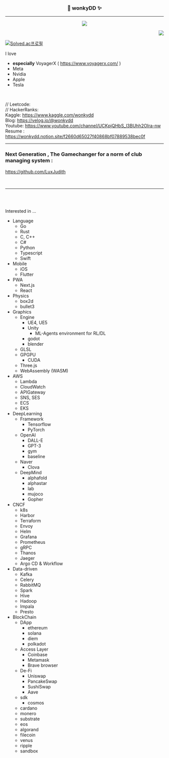 

<div align="center">
  

  
  ### 🍰 wonkyDD ✨ 
  
  ---
  <!-- <a href="https://www.hanyang.ac.kr/"><img src="https://img.shields.io/badge/Hanyang Univ-004c86?style=flat-square&logo=Twitter&logoColor=white"/></a> -->
  <a href="https://velog.io/@wonkydd"><img src="https://img.shields.io/badge/wonkydd-3DDC84?style=flat-square&logo=Velog&logoColor=white"/></a>
  <!-- <a href="https://solved.ac/bekpshsc01"><img src="http://mazassumnida.wtf/api/mini/generate_badge?boj=bekpshsc01"/></a> -->


  <img align="right" src="https://github-readme-stats.vercel.app/api/top-langs/?username=wonkyDD&theme=dracula&exclude_repo=Computer-Science-Engineering&layout=compact&langs_count=10"/>
  <br>
 
</div>


[![Solved.ac프로필](http://mazassumnida.wtf/api/v2/generate_badge?boj=bekpshsc01)](https://solved.ac/bekpshsc01)
<!-- <div style="color: yellow"> asdf </div>-->


I love 
- **especially** VoyagerX ( https://www.voyagerx.com/ )  
- Meta  
- Nvidia  
- Apple   
- Tesla

<br>


// Leetcode:      
// HackerRanks:    
Kaggle: https://www.kaggle.com/wonkydd     
Blog: https://velog.io/@wonkydd  
Youtube: https://www.youtube.com/channel/UCKpjQHbS_l3BUhh2OIra-nw  
Resume : https://wonkydd.notion.site/f2660d65027f40868bf07889538bec0f

---


### Next Generation , The Gamechanger for a norm of club managing system :   
https://github.com/LuxJudith

<br>

---
<br>




<br>


Interested in ...


- Language
  - Go
  - Rust
  - C, C++
  - C#
  - Python
  - Typescript
  - Swift
- Mobile
  - iOS
  - Flutter
- PWA
  - Next.js
  - React
- Physics
  - box2d
  - bullet3
- Graphics
  - Engine
    - UE4, UE5
    - Unity
      - ML-Agents environment for RL/DL
    - godot
    - blender
  - GLSL
  - GPGPU
    - CUDA
  - Three.js
  - WebAssembly (WASM)
- AWS
  - Lambda
  - CloudWatch
  - APIGateway
  - SNS, SES
  - ECS
  - EKS
- DeepLearning
  - Framework
    - Tensorflow
    - PyTorch
  - OpenAI
    - DALL-E
    - GPT-3
    - gym
    - baseline
  - Naver
    - Clova
  - DeepMind
    - alphafold
    - alphastar
    - lab
    - mujoco
    - Gopher
- CNCF
  - k8s
  - Harbor
  - Terraform
  - Envoy
  - Helm
  - Grafana
  - Prometheus
  - gRPC
  - Thanos
  - Jaeger
  - Argo CD & Workflow
- Data-driven
  - Kafka
  - Celery
  - RabbitMQ
  - Spark
  - Hive
  - Hadoop
  - Impala
  - Presto
- BlockChain
  - DApp
    - ethereum
    - solana
    - diem
    - polkadot
  - Access Layer
    - Coinbase
    - Metamask
    - Brave browser
  - De-Fi
    - Uniswap
    - PancakeSwap
    - SushiSwap
    - Aave
  - sdk
    - cosmos
  - cardano
  - monero
  - substrate
  - eos
  - algorand
  - filecoin
  - venus
  - ripple
  - sandbox

<br>

